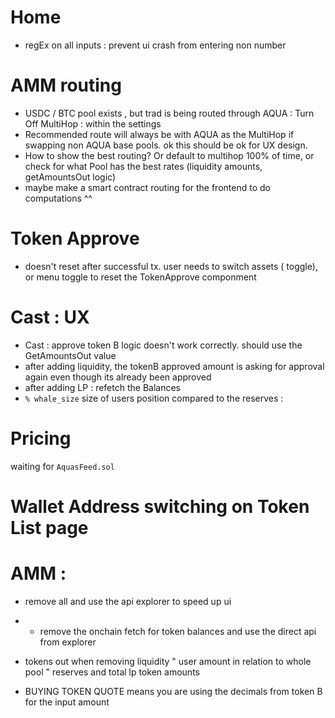 # Home

- regEx on all inputs : prevent ui crash from entering non number

# AMM routing

- USDC / BTC pool exists , but trad is being routed through AQUA : Turn Off MultiHop : within the settings
- Recommended route will always be with AQUA as the MultiHop if swapping non AQUA base pools. ok this should be ok for UX design.
- How to show the best routing? Or default to multihop 100% of time, or check for what Pool has the best rates (liquidity amounts, getAmountsOut logic)
- maybe make a smart contract routing for the frontend to do computations ^^

# Token Approve

- doesn't reset after successful tx. user needs to switch assets ( toggle), or menu toggle to reset the TokenApprove componment

# Cast : UX

- Cast : approve token B logic doesn't work correctly. should use the GetAmountsOut value
- after adding liquidity, the tokenB approved amount is asking for approval again even though its already been approved
- after adding LP : refetch the Balances
- `% whale_size` size of users position compared to the reserves :

# Pricing

waiting for `AquasFeed.sol`

# Wallet Address switching on Token List page

# AMM :

- <TokenBalance> remove all and use the api explorer to speed up ui
- - remove the onchain fetch for token balances and use the direct api from explorer

- tokens out when removing liquidity " user amount in relation to whole pool " reserves and total lp token amounts
- BUYING TOKEN QUOTE means you are using the decimals from token B for the input amount
